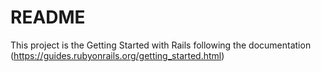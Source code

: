 # README

This project is the Getting Started with Rails following the documentation (https://guides.rubyonrails.org/getting_started.html)
